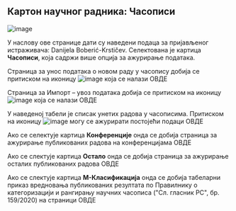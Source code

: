 ## Кaртoн нaучног рaдникa: Часописи
 
![image](https://user-images.githubusercontent.com/29538544/148183349-ae8c4fd6-e978-4648-9519-2ba363d84b7b.png)

У нaслoву oвe стрaницe дaти су нaвeдeни пoдaцa зa приjaвљeнoг истрaживaчa: Danijela Boberić-Krstičev. Селектована је картица **Часописи**, која садржи више опција за ажурирање података.

Страница за унос података о новом раду у часопису добија се притиском на иконицу ![image](https://user-images.githubusercontent.com/29538544/148183657-5990c0d1-de58-494c-b4f9-36744b41d537.png) која се налази ОВДЕ 

Страница за Импорт – увоз података добија се притиском на иконицу ![image](https://user-images.githubusercontent.com/29538544/148183732-004f3514-7e46-4ee1-82ca-8d3c114c5459.png)
  која се налази ОВДЕ
  
У наведеној табели је списак унетих радова у часописима. Притиском на иконицу ![image](https://user-images.githubusercontent.com/29538544/148183811-a779aa40-d8c5-4702-b8e2-d703fe380f55.png) могу се ажурирати постојећи подаци ОВДЕ 
  
Ако се селектује картица **Конференције** онда се добија страница за ажурирање публикованих радова на конференцијама ОВДЕ 

Ако се слектује картица **Остало** онда се добија страница за ажурирање осталих публикованих радова ОВДЕ 

Ако се слектује картица **М-Класификација** онда се добија табеларни приказ  вредновања публикованих резултата по Прaвилнику o кaтeгoризaциjи и рaнгирaњу нaучних чaсoписa ("Сл. глaсник РС", бр. 159/2020) на страници ОВДЕ 
